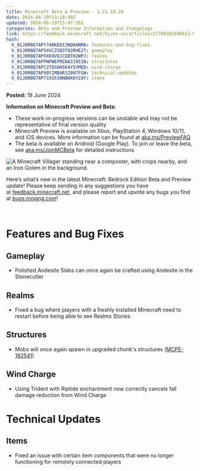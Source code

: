```yaml
---
title: Minecraft Beta & Preview - 1.21.10.24
date: 2024-06-19T13:18:40Z
updated: 2024-06-19T15:47:36Z
categories: Beta and Preview Information and Changelogs
link: https://feedback.minecraft.net/hc/en-us/articles/27700301696653-Minecraft-Beta-Preview-1-21-10-24
hash:
  h_01J0RBQ7APY748KDQ13NQ8ANMA: features-and-bug-fixes
  h_01J0RBQ7APS4VCZSN3T02RHE2T: gameplay
  h_01J0RBQ7APXX69VQJCDQTH2WPJ: realms
  h_01J0RBQ7APPNPWEPRENA3J051N: structures
  h_01J0RBQ7APCZT8SHH5K4YSYMED: wind-charge
  h_01J0RBQ7APXBY2MBAR328H7FGW: technical-updates
  h_01J0RBQ7AP715G530NBWX6YZ4Y: items
---
```


**Posted:** 19 June 2024

**Information on Minecraft Preview and Beta:**

- These work-in-progress versions can be unstable and may not be representative of final version quality
- Minecraft Preview is available on Xbox, PlayStation 4, Windows 10/11, and iOS devices. More information can be found at [aka.ms/PreviewFAQ](https://aka.ms/PreviewFAQ)
- The beta is available on Android (Google Play). To join or leave the beta, see [aka.ms/JoinMCBeta](https://aka.ms/JoinMCBeta) for detailed instructions

![A Minecraft Villager standing near a composter, with crops nearby, and an Iron Golem in the background.](https://feedback.minecraft.net/hc/article_attachments/27701729986573)

Here’s what’s new in the latest Minecraft: Bedrock Edition Beta and Preview update! Please keep sending in any suggestions you have at [feedback.minecraft.net](https://feedback.minecraft.net/), and please report and upvote any bugs you find at [bugs.mojang.com](https://bugs.mojang.com/)!

 

# Features and Bug Fixes

## Gameplay

- Polished Andesite Slabs can once again be crafted using Andesite in the Stonecutter 

## Realms

- Fixed a bug where players with a freshly installed Minecraft need to restart before being able to see Realms Stories 

## Structures

- Mobs will once again spawn in upgraded chunk's structures ([MCPE-182541](https://bugs.mojang.com/browse/MCPE-182541)) 

## Wind Charge

- Using Trident with Riptide enchantment now correctly cancels fall damage reduction from Wind Charge 

# Technical Updates

## Items

- Fixed an issue with certain item components that were no longer functioning for remotely connected players
